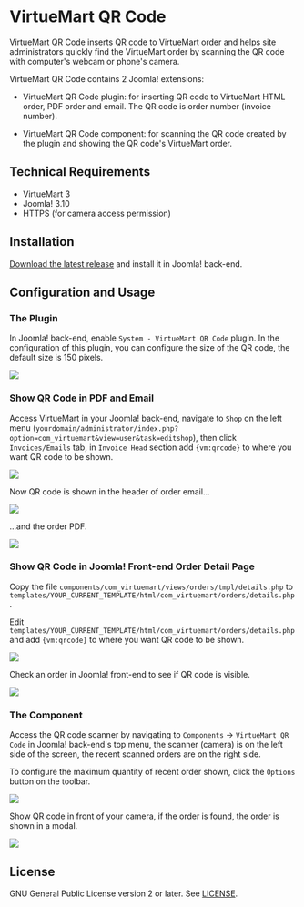 # VirtueMart QR Code

VirtueMart QR Code inserts QR code to VirtueMart order and helps site administrators quickly find the VirtueMart order by scanning the QR code with computer's webcam or phone's camera.

VirtueMart QR Code contains 2 Joomla! extensions:

- VirtueMart QR Code plugin: for inserting QR code to VirtueMart HTML order, PDF order and email. The QR code is order number (invoice number).

- VirtueMart QR Code component: for scanning the QR code created by the plugin and showing the QR code's VirtueMart order.

## Technical Requirements

- VirtueMart 3
- Joomla! 3.10
- HTTPS (for camera access permission)

## Installation

[Download the latest release](https://github.com/cmextension/vmqrcode/releases/) and install it in Joomla! back-end.

## Configuration and Usage

### The Plugin

In Joomla! back-end, enable `System - VirtueMart QR Code` plugin. In the configuration of this plugin, you can configure the size of the QR code, the default size is 150 pixels.

![](vmqrcode-guide-plugin.png)

### Show QR Code in PDF and Email

Access VirtueMart in your Joomla! back-end, navigate to `Shop` on the left menu (`yourdomain/administrator/index.php?option=com_virtuemart&view=user&task=editshop`), then click `Invoices/Emails` tab, in `Invoice Head` section add `{vm:qrcode}` to where you want QR code to be shown.

![](vmqrcode-guide-invoice-head.png)

Now QR code is shown in the header of order email...

![](vmqrcode-guide-email.png)

...and the order PDF.

![](vmqrcode-guide-pdf.png)

### Show QR Code in Joomla! Front-end Order Detail Page

Copy the file `components/com_virtuemart/views/orders/tmpl/details.php` to `templates/YOUR_CURRENT_TEMPLATE/html/com_virtuemart/orders/details.php`.

Edit `templates/YOUR_CURRENT_TEMPLATE/html/com_virtuemart/orders/details.php` and add `{vm:qrcode}` to where you want QR code to be shown.

![](vmqrcode-guide-override.png)

Check an order in Joomla! front-end to see if QR code is visible.

![](vmqrcode-guide-order.png)

### The Component

Access the QR code scanner by navigating to `Components` ->  `VirtueMart QR Code` in Joomla! back-end's top menu, the scanner (camera) is on the left side of the screen, the recent scanned orders are on the right side.

To configure the maximum quantity of recent order shown, click the `Options` button on the toolbar.

![](vmqrcode-guide-component.png)

Show QR code in front of your camera, if the order is found, the order is shown in a modal.

![](vmqrcode-guide-modal.png)

## License

GNU General Public License version 2 or later. See [LICENSE](LICENSE).